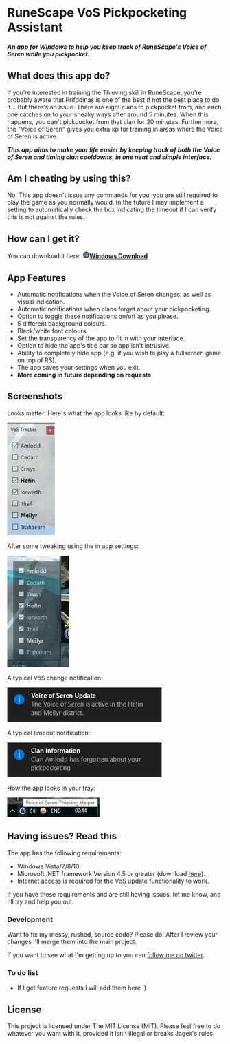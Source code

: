 # RuneScape VoS Pickpocketing Assistant


##### An app for Windows to help you keep track of RuneScape's Voice of Seren while you pickpocket.




## What does this app do?
If you're interested in training the Thieving skill in RuneScape, you're probably aware that Prifddinas is one of the best if not the best place to do it... But there's an issue. There are eight clans to pickpocket from, and each one catches on to your sneaky ways after around 5 minutes. When this happens, you can't pickpocket from that clan for 20 minutes. Furthermore, the "Voice of Seren" gives you extra xp for training in areas where the Voice of Seren is active.

_**This app aims to make your life easier by keeping track of both the Voice of Seren and timing clan cooldowns, in one neat and simple interface.**_

## Am I cheating by using this?
No. This app doesn't issue any commands for you, you are still required to play the game as you normally would. In the future I may implement a setting to automatically check the box indicating the timeout if I can verify this is not against the rules.

## How can I get it?
You can download it here: **[![Windows Icon](https://raw.githubusercontent.com/nattyxd/voiceofseren/master/img/windowsicon.png "Download for Windows")Windows Download](https://github.com/nattyxd/voiceofseren/raw/master/binary/vosapp.exe)**

## App Features
  - Automatic notifications when the Voice of Seren changes, as well as visual indication.
  - Automatic notifications when clans forget about your pickpocketing.
  - Option to toggle these notifications on/off as you please.
  - 5 different background colours.
  - Black/white font colours.
  - Set the transparency of the app to fit in with your interface.
  - Option to hide the app's title bar so app isn't intrusive.
  - Ability to completely hide app (e.g. if you wish to play a fullscreen game on top of RS).
  - The app saves your settings when you exit.
  - **More coming in future depending on requests**
  

## Screenshots
Looks matter! Here's what the app looks like by default:

![If you don't touch any settings the app looks like this](https://raw.githubusercontent.com/nattyxd/voiceofseren/master/img/default_look.png "If you don't touch any settings the app looks like this")

After some tweaking using the in app settings:

![alt text](https://raw.githubusercontent.com/nattyxd/voiceofseren/master/img/tweaked_look.png "This is how the app looks in my interface")

A typical VoS change notification:

![Seen every hour](https://raw.githubusercontent.com/nattyxd/voiceofseren/master/img/vos_update.png "Seen every hour")

A typical timeout notification:

![Seen when clans forget your pickpocketing](https://raw.githubusercontent.com/nattyxd/voiceofseren/master/img/timeout_notification.png "Seen when clans forget your pickpocketing")

How the app looks in your tray:

![Tray icon](https://raw.githubusercontent.com/nattyxd/voiceofseren/master/img/tray.png "Tray icon")



## Having issues? Read this
The app has the following requirements:
  - Windows Vista/7/8/10.
  - Microsoft .NET framework Version 4.5 or greater (download [here](https://www.microsoft.com/en-gb/download/details.aspx?id=30653)).
  - Internet access is required for the VoS update functionality to work.

If you have these requirements and are still having issues, let me know, and I'll try and help you out.


### Development

Want to fix my messy, rushed, source code? Please do! After I review your changes I'll merge them into the main project.

If you want to see what I'm getting up to you can [follow me on twitter](https://twitter.com/natbaulchjones).

### To do list

 - If I get feature requests I will add them here :)

License
----

This project is licensed under The MIT License (MIT). Please feel free to do whatever you want with it, provided it isn't illegal or breaks Jagex's rules.
